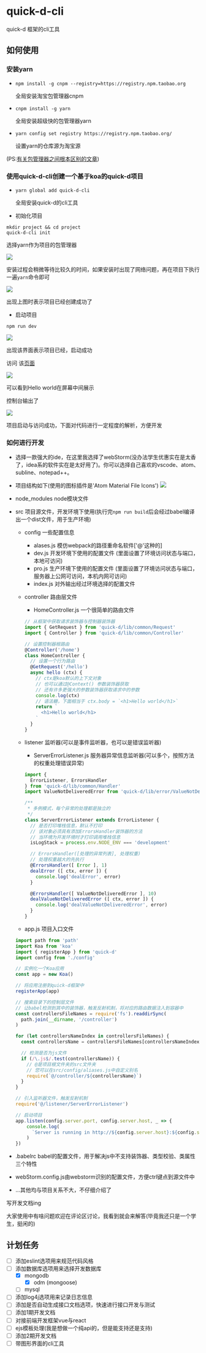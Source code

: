 # quick-d-cli

quick-d 框架的cli工具

## 如何使用

### 安装yarn

* `npm install -g cnpm --registry=https://registry.npm.taobao.org`

    全局安装淘宝包管理器cnpm

* `cnpm install -g yarn`

    全局安装超级快的包管理器yarn

* `yarn config set registry https://registry.npm.taobao.org/`

    设置yarn的仓库源为淘宝源

(PS:[有关包管理器之间根本区别的文章](https://zhuanlan.zhihu.com/p/137535779))

### 使用quick-d-cli创建一个基于koa的quick-d项目

* `yarn global add quick-d-cli`

    全局安装quick-d的cli工具

* 初始化项目

```shell
mkdir project && cd project
quick-d-cli init
```

选择yarn作为项目的包管理器

![](https://p3-juejin.byteimg.com/tos-cn-i-k3u1fbpfcp/02e579c01d074633ac57857f25e4f97b~tplv-k3u1fbpfcp-watermark.image)

安装过程会稍微等待比较久的时间，如果安装时出现了网络问题，再在项目下执行一遍`yarn`命令即可

![](https://p6-juejin.byteimg.com/tos-cn-i-k3u1fbpfcp/6088e73f096742e4a9b32c0a012b4884~tplv-k3u1fbpfcp-watermark.image)

出现上图时表示项目已经创建成功了

* 启动项目

`npm run dev`

![](https://p6-juejin.byteimg.com/tos-cn-i-k3u1fbpfcp/b4d198e2832444e89ac1ae8703c29111~tplv-k3u1fbpfcp-watermark.image)

出现该界面表示项目已经，启动成功

访问 该[页面](http://localhost:12333/home/hello)

![](https://p3-juejin.byteimg.com/tos-cn-i-k3u1fbpfcp/5ac09f5b62ac4bde8626df695c1ae66d~tplv-k3u1fbpfcp-watermark.image)

可以看到Hello world在屏幕中间展示

控制台输出了

![](https://p3-juejin.byteimg.com/tos-cn-i-k3u1fbpfcp/29e8042df9334f5ea14fbf1c25ca66e0~tplv-k3u1fbpfcp-watermark.image)

项目启动与访问成功，下面对代码进行一定程度的解析，方便开发

### 如何进行开发

* 选择一款强大的ide，在这里我选择了webStorm(没办法学生优惠实在是太香了，idea系的软件实在是太好用了)。你可以选择自己喜欢的vscode、atom、subline、notepad++。

* 项目结构如下(使用的图标插件是'Atom Material File Icons')
    ![](https://p6-juejin.byteimg.com/tos-cn-i-k3u1fbpfcp/1cd8beadcfb14281b4d3eb371755a382~tplv-k3u1fbpfcp-watermark.image)

* node_modules node模块文件

* src 项目源文件，开发环境下使用(执行完`npm run build`后会经过babel编译出一个dist文件，用于生产环境)

    * config 一些配置信息

        * alases.js 模仿webpack的路径重命名软件['@'这种的]
        * dev.js 开发环境下使用的配置文件 (里面设置了环境访问状态与端口，本地可访问)
        * pro.js 生产环境下使用的配置文件 (里面设置了环境访问状态与端口，服务器上公网可访问，本机内网可访问)
        * index.js 对外输出经过环境选择的配置文件

    * controller 路由层文件

        * HomeController.js 一个很简单的路由文件

        ```js
        // 从框架中获取请求装饰器与控制器装饰器
        import { GetRequest } from 'quick-d/lib/common/Request'
        import { Controller } from 'quick-d/lib/common/Controller'
        
        // 设置控制器根路由
        @Controller('/home')
        class HomeController {
          // 设置一个行为路由
          @GetRequest('/hello')
          async hello (ctx) {
            // ctx是koa默认的上下文对象
            // 也可以通过@Context() 参数装饰器获取
            // 还有许多更强大的参数装饰器获取请求中的参数
            console.log(ctx)
            // 语法糖，下面相当于 ctx.body = `<h1>Hello world</h1>`
            return `
              <h1>Hello world</h1>
            `
          }
        }
        ```

    * listener 监听器(可以是事件监听器，也可以是错误监听器)

        * ServerErrorListener.js 服务器异常信息监听器(可以多个，按照方法的权重处理错误异常)

        ```js
        import {
          ErrorListener, ErrorsHandler
        } from 'quick-d/lib/common/Handler'
        import ValueNotDeliveredError from 'quick-d/lib/error/ValueNotDeliveredError'
        
        /**
         * 多例模式，每个异常的处理都是独立的
         */
        class ServerErrorListener extends ErrorListener {
          // 是否打印堆栈信息，默认不打印
          // 该对象必须具有添加ErrorsHandler装饰器的方法
          // 当环境为开发环境时才打印调用堆栈信息
          isLogStack = process.env.NODE_ENV === 'development'
        
          // ErrorsHandler([处理的异常列表], 处理权重)
          // 处理权重越大的先执行
          @ErrorsHandler([ Error ], 1)
          dealError ([ ctx, error ]) {
            console.log('dealError', error)
          }
        
          @ErrorsHandler([ ValueNotDeliveredError ], 10)
          dealValueNotDeliveredError ([ ctx, error ]) {
            console.log('dealValueNotDeliveredError', error)
          }
        }
        ```

    * app.js 项目入口文件

    ```js
    import path from 'path'
    import Koa from 'koa'
    import { registerApp } from 'quick-d'
    import config from './config'
    
    // 实例化一个Koa应用
    const app = new Koa()
    
    // 将应用注册到quick-d框架中
    registerApp(app)
    
    // 搜索目录下的控制层文件
    // 让babel检测到其中的装饰器，触发反射机制，将对应的路由数据注入到容器中
    const controllersFileNames = require('fs').readdirSync(
      path.join(__dirname, '/controller')
    )
    
    for (let controllersNameIndex in controllersFileNames) {
      const controllersName = controllersFileNames[controllersNameIndex]
    
      // 检测是否为js文件
      if (/\.js$/.test(controllersName)) {
        // @是项目根文件夹的src文件夹
        // 您可以在src/config/aliases.js中自定义别名
        require(`@/controller/${controllersName}`)
      }
    }
    
    // 引入监听器文件，触发反射机制
    require('@/listener/ServerErrorListener')
    
    // 启动项目
    app.listen(config.server.port, config.server.host, _ => {
        console.log(
          `Server is running in http://${config.server.host}:${config.server.port}`
        )
    })
    ```

* .babelrc babel的配置文件，用于解决js中不支持装饰器、类型校验、类属性三个特性

* webStorm.config.js由webstorm识别的配置文件，方便ctrl键点到源文件中

* ...其他均与项目关系不大，不仔细介绍了

写开发文档ing

大家使用中有啥问题欢迎在评论区讨论，我看到就会来解答(毕竟我还只是一个学生，挺闲的)

## 计划任务

* [ ] 添加eslint选项用来规范代码风格
* [ ] 添加数据库选项用来选择开发数据库
  * [x] mongodb
    * [x] odm (mongoose)
  * [ ] mysql
* [ ] 添加log4j选项用来记录日志信息
* [ ] 添加是否自动生成接口文档选项，快速进行接口开发与测试
* [ ] 添加1期开发文档
* [ ] 对接前端开发框架vue与react
* [ ] ejs模板处理(我是想做一个纯api的，但是能支持还是支持)
* [ ] 添加2期开发文档
* [ ] 带图形界面的cli工具
